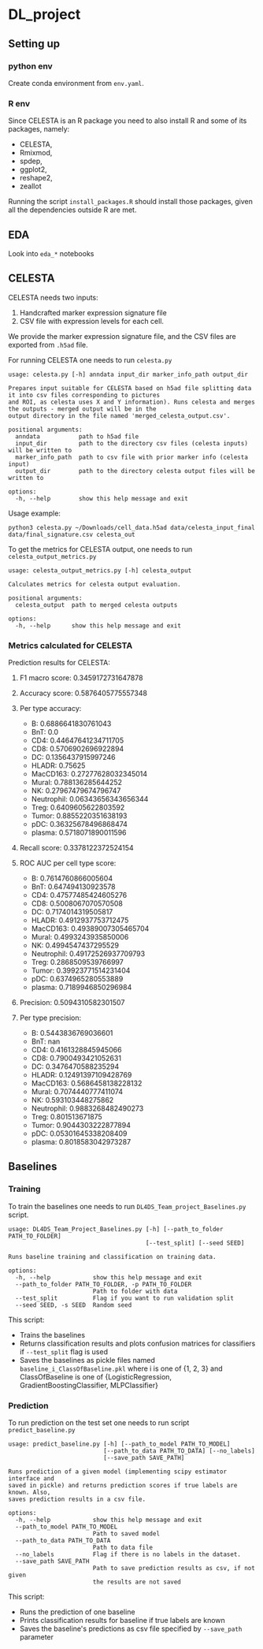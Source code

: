 # DL_project

## Setting up
### python env
Create conda environment from `env.yaml`. 

### R env
Since CELESTA is an R package you need to also install R and some of its packages, namely: 
- CELESTA, 
- Rmixmod, 
- spdep, 
- ggplot2, 
- reshape2,  
- zeallot 

Running the script `install_packages.R` should install those packages, given all the dependencies outside R are met.

## EDA

Look into `eda_*` notebooks  

## CELESTA

CELESTA needs two inputs: 
1. Handcrafted marker expression signature file
2. CSV file with expression levels for each cell.

We provide the marker expression signature file, and the CSV files are exported from `.h5ad` file. 

For running CELESTA one needs to run `celesta.py`

``` 
usage: celesta.py [-h] anndata input_dir marker_info_path output_dir

Prepares input suitable for CELESTA based on h5ad file splitting data it into csv files corresponding to pictures
and ROI, as celesta uses X and Y information). Runs celesta and merges the outputs - merged output will be in the
output directory in the file named 'merged_celesta_output.csv'.

positional arguments:
  anndata           path to h5ad file
  input_dir         path to the directory csv files (celesta inputs) will be written to
  marker_info_path  path to csv file with prior marker info (celesta input)
  output_dir        path to the directory celesta output files will be written to

options:
  -h, --help        show this help message and exit

```
Usage example:
```
python3 celesta.py ~/Downloads/cell_data.h5ad data/celesta_input_final data/final_signature.csv celesta_out
```

To get the metrics for CELESTA output, one needs to run `celesta_output_metrics.py`

```
usage: celesta_output_metrics.py [-h] celesta_output

Calculates metrics for celesta output evaluation.

positional arguments:
  celesta_output  path to merged celesta outputs

options:
  -h, --help      show this help message and exit
```
### Metrics calculated for CELESTA

Prediction results for CELESTA:
1. F1 macro score: 0.3459172731647878
2. Accuracy score: 0.5876405775557348

3. Per type accuracy:
    - B: 0.6886641830761043
    - BnT: 0.0
    - CD4: 0.44647641234711705
    - CD8: 0.5706902696922894
    - DC: 0.1356437915997246
    - HLADR: 0.75625
    - MacCD163: 0.27277628032345014
    - Mural: 0.788136285644252
    - NK: 0.27967479674796747
    - Neutrophil: 0.06343656343656344
    - Treg: 0.6409605622803592
    - Tumor: 0.8855220351638193
    - pDC: 0.36325678496868474
    - plasma: 0.5718071890011596

4. Recall score: 0.3378122372524154

5. ROC AUC per cell type score:
    - B: 0.7614760866005604
    - BnT: 0.647494130923578
    - CD4: 0.47577485424605276
    - CD8: 0.5008067070570508
    - DC: 0.7174014319505817
    - HLADR: 0.4912937753712475
    - MacCD163: 0.49389007305465704
    - Mural: 0.4993243935850006
    - NK: 0.4994547437295529
    - Neutrophil: 0.49172526937709793
    - Treg: 0.2868509539766997
    - Tumor: 0.39923771514231404
    - pDC: 0.6374965280553889
    - plasma: 0.7189946850296984
   
6. Precision: 0.5094310582301507
    
7. Per type precision:
    - B: 0.5443836769036601
    - BnT: nan
    - CD4: 0.4161328845945066
    - CD8: 0.7900493421052631
    - DC: 0.3476470588235294
    - HLADR: 0.12491397109428769
    - MacCD163: 0.5686458138228132
    - Mural: 0.7074440777411074
    - NK: 0.593103448275862
    - Neutrophil: 0.9883268482490273
    - Treg: 0.801513671875
    - Tumor: 0.9044303222877894
    - pDC: 0.05301645338208409
    - plasma: 0.8018583042973287

## Baselines
### Training
To train the baselines one needs to run `DL4DS_Team_project_Baselines.py` script. 
```
usage: DL4DS_Team_Project_Baselines.py [-h] [--path_to_folder PATH_TO_FOLDER]
                                       [--test_split] [--seed SEED]

Runs baseline training and classification on training data.

options:
  -h, --help            show this help message and exit
  --path_to_folder PATH_TO_FOLDER, -p PATH_TO_FOLDER
                        Path to folder with data
  --test_split          Flag if you want to run validation split
  --seed SEED, -s SEED  Random seed
```

This script: 
 - Trains the baselines
 - Returns classification results and plots confusion matrices for classifiers if `--test_split` flag is used
 - Saves the baselines as pickle files named `baseline_i_ClassOfBaseline.pkl` where i is one of {1, 2, 3} and
ClassOfBaseline is one of {LogisticRegression, GradientBoostingClassifier, MLPClassifier} 
### Prediction
To run prediction on the test set one needs to run script `predict_baseline.py`
```
usage: predict_baseline.py [-h] [--path_to_model PATH_TO_MODEL]
                           [--path_to_data PATH_TO_DATA] [--no_labels]
                           [--save_path SAVE_PATH]

Runs prediction of a given model (implementing scipy estimator interface and
saved in pickle) and returns prediction scores if true labels are known. Also,
saves prediction results in a csv file.

options:
  -h, --help            show this help message and exit
  --path_to_model PATH_TO_MODEL
                        Path to saved model
  --path_to_data PATH_TO_DATA
                        Path to data file
  --no_labels           Flag if there is no labels in the dataset.
  --save_path SAVE_PATH
                        Path to save prediction results as csv, if not given
                        the results are not saved

```

This script: 
 - Runs the prediction of one baseline
 - Prints classification results for baseline if true labels are known
 - Saves the baseline's predictions as csv file specified by `--save_path` parameter 
